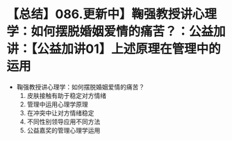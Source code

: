 # 【总结】086.更新中】鞠强教授讲心理学：如何摆脱婚姻爱情的痛苦？：公益加讲：【公益加讲01】上述原理在管理中的运用

-   鞠强教授讲心理学：如何摆脱婚姻爱情的痛苦？
    1.  皮肤接触有助于稳定对方情绪
    2.  管理中运用心理学原理
    3.  在冲突中让对方情绪稳定
    4.  不同性别领导应用不同方法
    5.  公益嘉奖的管理心理学运用